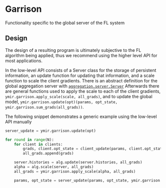 # Garrison
Functionality specific to the global server of the FL system

## Design
The design of a resulting program is ultimately subjective to the FL algorithm being applied,
thus we recommend using the higher level API for most applications.

In the low-level API consists of a Server class for the storage of persistent information,
an update function for updating that information, and a scale function to scale the client gradients.
There is an abstract definition for the global aggregation server with [`aggregation.server.Server`](aggregation/server.py)
Afterwards there are general functions used to apply the scale to each of the client gradients, `ymir.garrison.apply_scale(scale, all_grads)`, and to
update the global model, `ymir.garrison.update(opt)(params, opt_state, ymir.garrison.sum_grads(all_grads))`.

The following snippet demonstrates a generic example using the low-level API manually
~~~python
server_update = ymir.garrison.update(opt)

for round in range(N):
    for client in clients:
        grads, client.opt_state = client_update(params, client.opt_state, *next(client.data))
        all_grads.append(grads)

    server.histories = alg.update(server.histories, all_grads)
    alpha = alg.scale(server, all_grads)
    all_grads = ymir.garrison.apply_scale(alpha, all_grads)

    params, opt_state = server_update(params, opt_state, ymir.garrison.sum_grads(all_grads))
~~~
